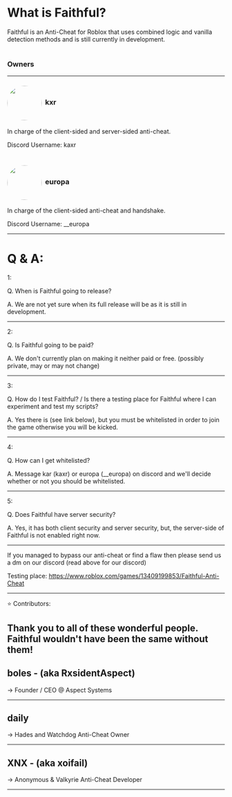 # What is Faithful?

Faithful is an Anti-Cheat for Roblox that uses combined logic and vanilla detection methods and is still currently in development.
#

### Owners
----

### <img src = "https://cdn.discordapp.com/avatars/942405612229259344/081a58a75a36326c174f3c7b10c6b55b.webp" align = "center" height= "80" style= "border-radius: 50%;">  kxr
In charge of the client-sided and server-sided anti-cheat.

Discord Username: kaxr

#

### <img src = "https://cdn.discordapp.com/avatars/705491419774845030/62eeb4d9bc5bf39385f255772696c758.webp" align = "center" height = "80" style = "border-radius: 50%;">  europa
In charge of the client-sided anti-cheat and handshake.

Discord Username: __europa

----

# Q & A:

1:

Q. When is Faithful going to release?

A. We are not yet sure when its full release will be as it is still in development.

----

2:

Q. Is Faithful going to be paid?

A. We don't currently plan on making it neither paid or free. (possibly private, may or may not change)

----

3:

Q. How do I test Faithful? / Is there a testing place for Faithful where I can experiment and test my scripts?

A. Yes there is (see link below), but you must be whitelisted in order to join the game otherwise you will be kicked.

----

4:

Q. How can I get whitelisted?

A. Message kar (kaxr) or europa (__europa) on discord and we'll decide whether or not you should be whitelisted.

----

5:

Q. Does Faithful have server security?

A. Yes, it has both client security and server security, but, the server-side of Faithful is not enabled right now.

----

If you managed to bypass our anti-cheat or find a flaw then please send us a dm on our discord (read above for our discord)

Testing place: https://www.roblox.com/games/13409199853/Faithful-Anti-Cheat

----

⭐ Contributors:

Thank you to all of these wonderful people. Faithful wouldn't have been the same without them!
----

boles - (aka RxsidentAspect)
----
-> Founder / CEO @ Aspect Systems

----

daily
----
-> Hades and Watchdog Anti-Cheat Owner

----

XNX - (aka xoifail)
----
-> Anonymous & Valkyrie Anti-Cheat Developer

----
